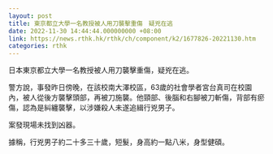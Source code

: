 ```yaml
---
layout: post
title: 東京都立大學一名教授被人用刀襲擊重傷　疑兇在逃
date: 2022-11-30 14:44:44.000000000 +08:00
link: https://news.rthk.hk/rthk/ch/component/k2/1677826-20221130.htm
categories: rthk
---
```


日本東京都立大學一名教授被人用刀襲擊重傷，疑兇在逃。

警方說，事發昨日傍晚，在該校南大澤校區，63歲的社會學者宮台真司在校園內，被人從後方襲擊頭部，再被刀施襲。他頸部、後腦和右腳被刀斬傷，背部有瘀傷，認為是糾纏襲擊，以涉嫌殺人未遂追緝行兇男子。

案發現場未找到凶器。

據稱，行兇男子約二十多三十歲，短髮，身高約一點八米，身型健碩。
